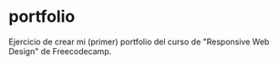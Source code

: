 # portfolio
Ejercicio de crear mi (primer) portfolio del curso de "Responsive Web Design" de Freecodecamp.

